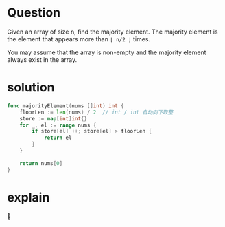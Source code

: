 # Question
Given an array of size n, find the majority element. The majority element is the element that appears more than `⌊ n/2 ⌋` times.  


You may assume that the array is non-empty and the majority element always exist in the array.

# solution
```go
func majorityElement(nums []int) int {
    floorLen := len(nums) / 2  // int / int 自动向下取整
    store := map[int]int{}
    for _, el := range nums {  
        if store[el] ++; store[el] > floorLen {
            return el
        }
    }
    
    return nums[0]
}
```

# explain 

 
